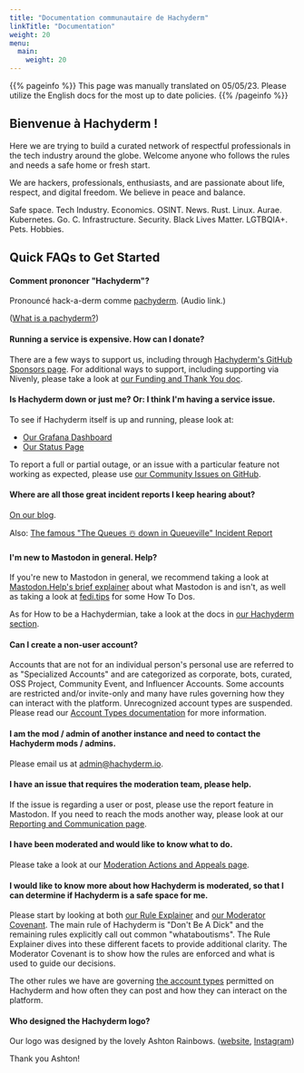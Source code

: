 ```yaml
---
title: "Documentation communautaire de Hachyderm"
linkTitle: "Documentation"
weight: 20
menu:
  main:
    weight: 20
---
```


{{% pageinfo %}}
This page was manually translated on 05/05/23. Please utilize the English docs for the most up to date policies.
{{% /pageinfo %}}
## Bienvenue à Hachyderm !

Here we are trying to build a curated network of respectful professionals in the tech industry around the globe. Welcome anyone who follows the rules and needs a safe home or fresh start.

We are hackers, professionals, enthusiasts, and are passionate about life, respect, and digital freedom. We believe in peace and balance.

Safe space. Tech Industry. Economics. OSINT. News. Rust. Linux. Aurae. Kubernetes. Go. C. Infrastructure. Security. Black Lives Matter. LGTBQIA+. Pets. Hobbies.

## Quick FAQs to Get Started

#### Comment prononcer "Hachyderm"?

Pronouncé hack-a-derm comme [pachyderm](https://forvo.com/word/pachyderm/#en). (Audio link.)

([What is a pachyderm?](https://en.wikipedia.org/wiki/Pachydermata))

#### Running a service is expensive. How can I donate?

There are a few ways to support us, including through [Hachyderm's GitHub Sponsors page](https://github.com/sponsors/hachyderm).
For additional ways to support, including supporting via Nivenly, please take a look at [our Funding and Thank You doc](thank-you/).

#### Is Hachyderm down or just me? Or: I think I'm having a service issue.

To see if Hachyderm itself is up and running, please look at:

* [Our Grafana Dashboard](https://grafana.hachyderm.io/public)
* [Our Status Page](https://status.hachyderm.io)

To report a full or partial outage, or an issue with a particular feature not working as expected, please use
[our Community Issues on GitHub](https://github.com/hachyderm/community/issues/new/choose).

#### Where are all those great incident reports I keep hearing about?

[On our blog](../blog).

Also: [The famous "The Queues ☃️ down in Queueville" Incident Report](../blog/2022/12/20/the-queues-%EF%B8%8F-down-in-queueville/)

#### I'm new to Mastodon in general. Help?

If you're new to Mastodon in general, we recommend taking a look at [Mastodon.Help's brief explainer](https://mastodon.help/)
about what Mastodon is and isn't, as well as taking a look at [fedi.tips](https://fedi.tips/) for some How To Dos.

As for How to be a Hachydermian, take a look at the docs in [our Hachyderm section](/docs/hachyderm/).

#### Can I create a non-user account?

Accounts that are not for an individual person's personal use are referred to as "Specialized Accounts"
and are categorized as corporate, bots, curated, OSS Project, Community Event, and Influencer Accounts.
Some accounts are restricted and/or invite-only and many have rules governing how they can interact with
the platform. Unrecognized account types are suspended. Please read our [Account Types documentation](account-types/)
for more information.

#### I am the mod / admin of another instance and need to contact the Hachyderm mods / admins.

Please email us at [admin@hachyderm.io](mailto:admin@hachyderm.io).

#### I have an issue that requires the moderation team, please help.

If the issue is regarding a user or post, please use the report feature in Mastodon. If you need to
reach the mods another way, please look at our [Reporting and Communication page](moderation/reporting/).

#### I have been moderated and would like to know what to do.

Please take a look at our [Moderation Actions and Appeals page](moderation/actions-and-appeals/).

#### I would like to know more about how Hachyderm is moderated, so that I can determine if Hachyderm is a safe space for me.

Please start by looking at both [our Rule Explainer](rule-explainer/) and [our Moderator Covenant](moderation/covenant/).
The main rule of Hachyderm is "Don't Be A Dick" and the remaining rules explicitly call out common
"whataboutisms". The Rule Explainer dives into these different facets to provide additional clarity.
The Moderator Covenant is to show how the rules are enforced and what is used to guide our decisions.

The other rules we have are governing [the account types](account-types/) permitted on Hachyderm and how
often they can post and how they can interact on the platform.

#### Who designed the Hachyderm logo?

Our logo was designed by the lovely Ashton Rainbows. ([website](https://ashtonrainbows.com/), [Instagram](https://www.instagram.com/ashtonrainbows/)) 

Thank you Ashton!
